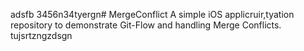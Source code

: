 adsfb 3456n34tyergn# MergeConflict
A simple iOS applicruir,tyation repository to demonstrate Git-Flow and handling Merge Conflicts.
tujsrtzngzdsgn